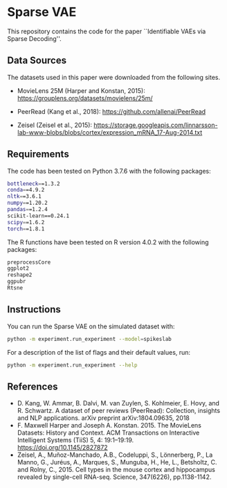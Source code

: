 # Sparse VAE

This repository contains the code for the paper ``Identifiable VAEs via Sparse Decoding''.

## Data Sources

The datasets used in this paper were downloaded from the following sites.

- MovieLens 25M (Harper and Konstan, 2015): https://grouplens.org/datasets/movielens/25m/

- PeerRead (Kang et al., 2018): https://github.com/allenai/PeerRead

- Zeisel (Zeisel et al., 2015): https://storage.googleapis.com/linnarsson-lab-www-blobs/blobs/cortex/expression_mRNA_17-Aug-2014.txt

## Requirements

The code has been tested on Python 3.7.6 with the following packages:
```bash
bottleneck==1.3.2 
conda==4.9.2
nltk==3.6.1 
numpy==1.20.2
pandas==1.2.4
scikit-learn==0.24.1
scipy==1.6.2
torch==1.8.1
```

The R functions have been tested on R version 4.0.2 with the following packages:
```bash
preprocessCore
ggplot2
reshape2
ggpubr
Rtsne
```

## Instructions

You can run the Sparse VAE on the simulated dataset with:
```bash
python -m experiment.run_experiment --model=spikeslab
```

For a description of the list of flags and their default values, run:
```bash
python -m experiment.run_experiment --help
```

## References

-  D. Kang, W. Ammar, B. Dalvi, M. van Zuylen, S. Kohlmeier, E. Hovy, and R. Schwartz. A dataset of peer reviews (PeerRead): Collection, insights and NLP applications. arXiv preprint arXiv:1804.09635, 2018
- F. Maxwell Harper and Joseph A. Konstan. 2015. The MovieLens Datasets: History and Context. ACM Transactions on Interactive Intelligent Systems (TiiS) 5, 4: 19:1–19:19. https://doi.org/10.1145/2827872
- Zeisel, A., Muñoz-Manchado, A.B., Codeluppi, S., Lönnerberg, P., La Manno, G., Juréus, A., Marques, S., Munguba, H., He, L., Betsholtz, C. and Rolny, C., 2015. Cell types in the mouse cortex and hippocampus revealed by single-cell RNA-seq. Science, 347(6226), pp.1138-1142.